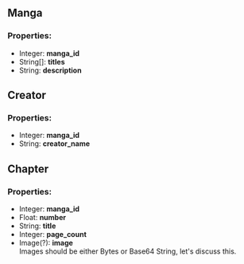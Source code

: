## Manga
### Properties:
- Integer: __manga_id__
- String[]: __titles__
- String: __description__

## Creator
### Properties:
- Integer: __manga_id__
- String: __creator_name__

## Chapter
### Properties:
- Integer: __manga_id__
- Float: __number__
- String: __title__
- Integer: __page_count__
- Image(?): __image__  
Images should be either Bytes or Base64 String, let's discuss this.